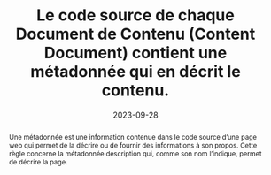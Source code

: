 ---
N: '3'
Rubrique: Contenus
title: Le code source de chaque Document de Contenu (Content Document) contient une métadonnée qui en décrit le contenu. 
detail: Le code source de chaque page contient une métadonnée qui en décrit le contenu. 
abstract: Une métadonnée est une information contenue dans le code source d’une page web qui permet de la décrire ou de fournir des informations à son propos. Cette règle concerne la métadonnée description qui, comme son nom l’indique, permet de décrire la page.
description: "Règle n° 002"
Author: "Opquast"
categories: [" Contenus"]
agrege: O4003-E002
opquast: '4 003'
indiceebook: '002'
weight:  002
actif: '1'
layout: rules
date: 2023-09-28
objectif: [
    "Permettre aux outils de recherche et d'indexation d'extraire des informations à propos du contenu des pages.",
    "Améliorer la restitution aux utilisateurs des résultats de recherche.",
    "Améliorer la prise en compte des contenus par les moteurs de recherche et outils d’indexation."]
Meo: Renseigner la balise <code>&lt;meta name="description" content="" /&gt;</code>, ou à défaut un élément spécifique ayant la même fonction, avec une description du contenu de la page ou du site.
Controle: Dans le code source de chaque page examinée 
    <ul>
    <li>Vérifier la présence de la balise <code>&lt;meta name="description" content="" /&gt;</code> ou d'un équivalent à l'aide, par exemple, des outils de développement des navigateurs.</li>
    <li>Contrôler que le texte de cette balise décrit effectivement, de façon spécifique ou plus générique, le contenu de la page.</li>
    </ul>
tags: ["", ""]
steps: ["Éditorial", "Développement"]
---